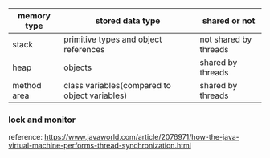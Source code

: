 |memory type|stored data type|shared or not|
|----|----|----|
|stack|primitive types and object references|not shared by threads|
|heap|objects|shared by threads|
|method area|class variables(compared to object variables)|shared by threads|

### lock and monitor


reference:
https://www.javaworld.com/article/2076971/how-the-java-virtual-machine-performs-thread-synchronization.html